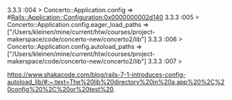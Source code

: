 3.3.3 :004 > Concerto::Application.config
=> #<Rails::Application::Configuration:0x0000000002d140>
3.3.3 :005 > Concerto::Application.config.eager_load_paths
=> ["/Users/kleinen/mine/current/htw/courses/project-makerspace/code/concerto-new/concerto2/lib"]
3.3.3 :006 > Concerto::Application.config.autoload_paths
=> ["/Users/kleinen/mine/current/htw/courses/project-makerspace/code/concerto-new/concerto2/lib"]
3.3.3 :007 >

https://www.shakacode.com/blog/rails-7-1-introduces-config-autoload_lib/#:~:text=The%20lib%20directory%20in%20a,app%20%2C%20config%20%2C%20or%20test%20.